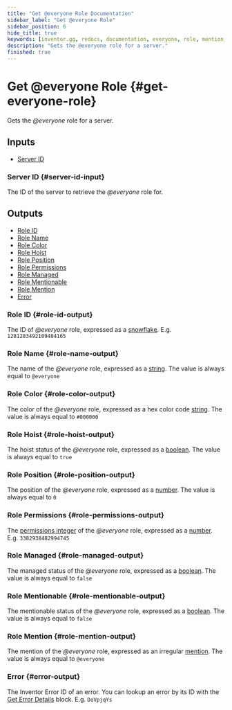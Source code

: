 ```yaml
---
title: "Get @everyone Role Documentation"
sidebar_label: "Get @everyone Role"
sidebar_position: 6
hide_title: true
keywords: [inventor.gg, redocs, documentation, everyone, role, mention, everyone]
description: "Gets the @everyone role for a server."
finished: true
---
```

# Get @everyone Role {#get-everyone-role}
Gets the <dfn class="role">@everyone</dfn> role for a server.

## Inputs

- [Server ID](#server-id-input)

### Server ID {#server-id-input}
The ID of the server to retrieve the <dfn class="role">@everyone</dfn> role for.

## Outputs

- [Role ID](#role-id-output)
- [Role Name](#role-name-output)
- [Role Color](#role-color-output)
- [Role Hoist](#role-hoist-output)
- [Role Position](#role-position-output)
- [Role Permissions](#role-permissions-output)
- [Role Managed](#role-managed-output)
- [Role Mentionable](#role-mentionable-output)
- [Role Mention](#role-mention-output)
- [Error](#error-output)

### Role ID {#role-id-output}
The ID of <dfn class="role">@everyone</dfn> role, expressed as a [snowflake](/inventor-reference/types/string/snowflake). E.g. `1281283492109484165`
### Role Name {#role-name-output}
The name of the <dfn class="role">@everyone</dfn> role, expressed as a [string](/inventor-reference/types/string). The value is always equal to `@everyone`
### Role Color {#role-color-output}
The color of the <dfn class="role">@everyone</dfn> role, expressed as a hex color code [string](/inventor-reference/types/string). The value is always equal to `#000000`
### Role Hoist {#role-hoist-output}
The hoist status of the <dfn class="role">@everyone</dfn> role, expressed as a [boolean](/inventor-reference/types/string/boolean). The value is always equal to `true`
### Role Position {#role-position-output}
The position of the <dfn class="role">@everyone</dfn> role, expressed as a [number](/inventor-reference/types/number). The value is always equal to `0`
### Role Permissions {#role-permissions-output}
The [permissions integer](https://discord.com/developers/docs/topics/permissions) of the <dfn class="role">@everyone</dfn> role, expressed as a [number](/inventor-reference/types/number). E.g. `3382938482994745`
### Role Managed {#role-managed-output}
The managed status of the <dfn class="role">@everyone</dfn> role, expressed as a [boolean](/inventor-reference/types/string/boolean). The value is always equal to `false`
### Role Mentionable {#role-mentionable-output}
The mentionable status of the <dfn class="role">@everyone</dfn> role, expressed as a [boolean](/inventor-reference/types/string/boolean). The value is always equal to `false`
### Role Mention {#role-mention-output}
The mention of the <dfn class="role">@everyone</dfn> role, expressed as an irregular [mention](/inventor-reference/types/string/mention). The value is always equal to `@everyone`
### Error {#error-output}
The Inventor Error ID of an error. You can lookup an error by its ID with the [Get Error Details](/inventor-reference/blocks/utilities/get-error-details) block. E.g. `DoVpjqYs`